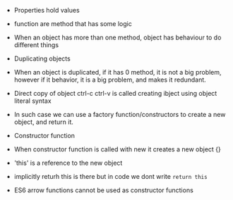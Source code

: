 - Properties hold values
- function are method that has some logic
- When an object has more than one method, object has behaviour to do different things


- Duplicating objects
- When an object is duplicated, if it has 0 method, it is not a big problem, however if it behavior, it is a big problem, and makes it redundant.
- Direct copy of object ctrl-c ctrl-v is called creating ibject using object literal syntax
- In such case we can use a factory function/constructors to create a new object, and return it.


- Constructor function
- When constructor function is called with new it creates a new object {}
- 'this' is a reference to the new object
- implicitly returh this is there but in code we dont write `return this`
- ES6 arrow functions cannot be used as constructor functions